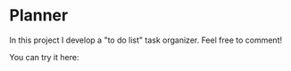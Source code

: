 # Planner
In this project I develop a "to do list" task organizer.
Feel free to comment!

You can try it here: 
